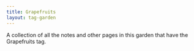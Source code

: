 ```yaml
---
title: Grapefruits
layout: tag-garden
--- 
```

A collection of all the notes and other pages in this garden that have the Grapefruits tag.
